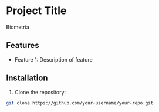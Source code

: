 # Project Title

Biometría

## Features

- Feature 1: Description of feature


## Installation

1. Clone the repository:
```bash
git clone https://github.com/your-username/your-repo.git

